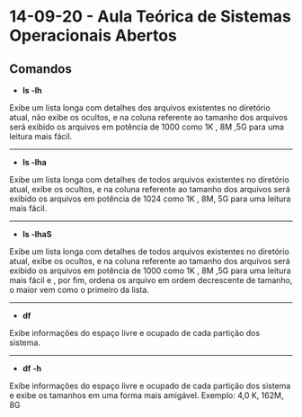 # 14-09-20 - Aula Teórica de Sistemas Operacionais Abertos

## Comandos

- **ls -lh**

Exibe um lista longa com detalhes dos arquivos existentes no diretório atual, não exibe os ocultos,  e na coluna referente ao tamanho dos arquivos será exibido os arquivos em potência de 1000 como 1K , 8M ,5G para uma leitura mais fácil.

---

- **ls -lha**

Exibe um lista longa com detalhes de todos arquivos existentes no diretório atual, exibe os ocultos,  e na coluna referente ao tamanho dos arquivos será exibido os arquivos em potência de 1024 como 1K , 8M, 5G para uma leitura mais fácil.

---

- **ls -lhaS**

Exibe um lista longa com detalhes de todos arquivos existentes no diretório atual, exibe os ocultos,  e na coluna referente ao tamanho dos arquivos será exibido os arquivos em potência de 1000 como 1K , 8M ,5G para uma leitura mais fácil e , por fim, ordena os arquivo em ordem decrescente de tamanho, o maior vem como o primeiro da lista.

---

- **df**

Exibe informações do espaço livre e ocupado de cada partição dos sistema. 

---

- **df -h**

Exibe informações do espaço livre e ocupado de cada partição dos sistema e exibe os tamanhos em uma forma mais amigável. Exemplo: 4,0 K, 162M, 8G

<!--

sudo

--!>